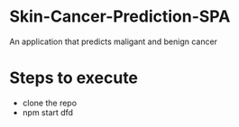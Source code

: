 # Skin-Cancer-Prediction-SPA
An application that predicts maligant and benign cancer

# Steps to execute
+ clone the repo
+ npm start
dfd
